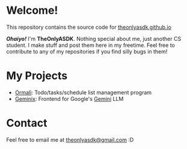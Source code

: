 # Welcome!
This repository contains the source code for [theonlyasdk.github.io](https://theonlyasdk.github.io)

_**Ohaiyo!**_ I'm **TheOnlyASDK**. Nothing special about me, just another CS student. I make stuff and post them here in my freetime. Feel free to contribute to any of my repositories if you find silly bugs in them!

# My Projects
- [Ormali](https://github.com/theonlyasdk/ormali): Todo/tasks/schedule list management program
- [Geminix](https://github.com/theonlyasdk/geminix): Frontend for Google's [Gemini](https://gemini.google.com/) LLM

# Contact
Feel free to email me at [theonlyasdk@gmail.com](mailto:theonlyasdk@gmail.com) :D
